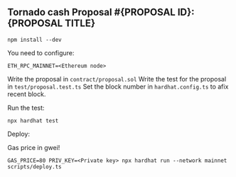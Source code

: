 ## Tornado cash Proposal #{PROPOSAL ID}: {PROPOSAL TITLE}

```
npm install --dev
```


You need to configure:

```
ETH_RPC_MAINNET=<Ethereum node>
```

Write the proposal in `contract/proposal.sol`
Write the test for the proposal in `test/proposal.test.ts`
Set the block number in `hardhat.config.ts` to afix recent block.

Run the test:

```
npx hardhat test
```

Deploy:

Gas price in gwei!
```
GAS_PRICE=80 PRIV_KEY=<Private key> npx hardhat run --network mainnet scripts/deploy.ts
```
